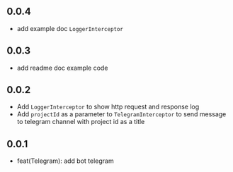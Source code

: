 ## 0.0.4
+ add example doc `LoggerInterceptor`

## 0.0.3

+ add readme doc example code

## 0.0.2

* Add `LoggerInterceptor` to show http request and response log
* Add `projectId` as a parameter to `TelegramInterceptor` to send message to telegram channel with project id as a title


## 0.0.1

* feat(Telegram): add bot telegram
